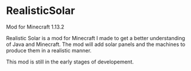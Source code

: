 # RealisticSolar
Mod for Minecraft 1.13.2

Realistic Solar is a mod for Minecraft I made to get a better understanding of Java and Minecraft. The mod will add solar panels and the machines to produce them in a realistic manner.

This mod is still in the early stages of developement.
